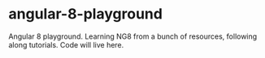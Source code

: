 # angular-8-playground

Angular 8 playground. Learning NG8 from a bunch of resources, following along tutorials. Code will live here.

